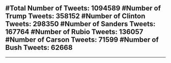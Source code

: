 #Total Number of Tweets: 1094589 
#Number of Trump Tweets: 358152
#Number of Clinton Tweets: 298350
#Number of Sanders Tweets: 167764
#Number of Rubio Tweets: 136057
#Number of Carson Tweets: 71599
#Number of Bush Tweets: 62668
---
---
